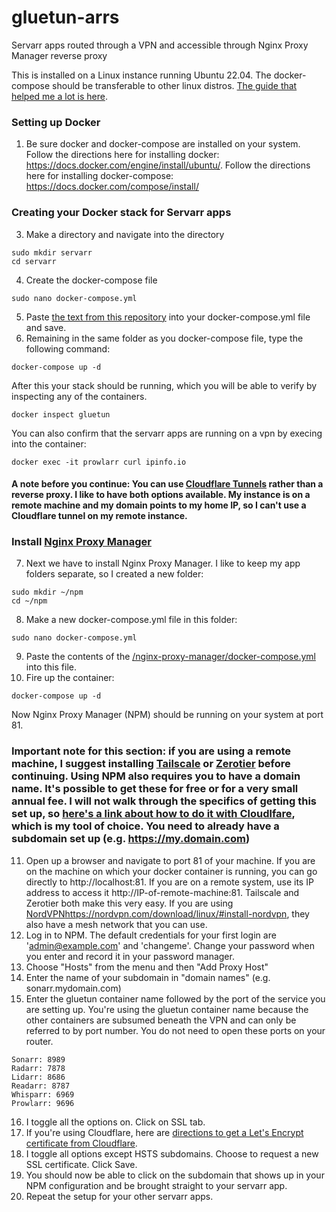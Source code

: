 # gluetun-arrs
Servarr apps routed through a VPN and accessible through Nginx Proxy Manager reverse proxy

This is installed on a Linux instance running Ubuntu 22.04. The docker-compose should be transferable to other linux distros. [The guide that helped me a lot is here](https://wiki.servarr.com/).


### Setting up Docker
1. Be sure docker and docker-compose are installed on your system. Follow the directions here for installing docker: https://docs.docker.com/engine/install/ubuntu/. Follow the directions here for installing docker-compose: https://docs.docker.com/compose/install/

### Creating your Docker stack for Servarr apps
3. Make a directory and navigate into the directory
```
sudo mkdir servarr
cd servarr
```

4. Create the docker-compose file
```
sudo nano docker-compose.yml
```

5. Paste [the text from this repository](https://github.com/chirimoyas/gluetun-arrs/blob/main/docker-compose.yml) into your docker-compose.yml file and save.
6. Remaining in the same folder as you docker-compose file, type the following command:

```
docker-compose up -d
```
After this your stack should be running, which you will be able to verify by inspecting any of the containers.
```
docker inspect gluetun
```
You can also confirm that the servarr apps are running on a vpn by execing into the container:
```
docker exec -it prowlarr curl ipinfo.io
```

#### A note before you continue: You can use [Cloudflare Tunnels](https://developers.cloudflare.com/cloudflare-one/connections/connect-networks/get-started/) rather than a reverse proxy. I like to have both options available. My instance is on a remote machine and my domain points to my home IP, so I can't use a Cloudflare tunnel on my remote instance.

### Install [Nginx Proxy Manager](https://github.com/NginxProxyManager/nginx-proxy-manager)
7. Next we have to install Nginx Proxy Manager. I like to keep my app folders separate, so I created a new folder:
```
sudo mkdir ~/npm
cd ~/npm
```
8. Make a new docker-compose.yml file in this folder:
```
sudo nano docker-compose.yml
```
9. Paste the contents of the [/nginx-proxy-manager/docker-compose.yml](https://github.com/chirimoyas/gluetun-arrs/blob/main/nginx-proxy-manager/docker-compose.yml) into this file.
10. Fire up the container:
```
docker-compose up -d
```
Now Nginx Proxy Manager (NPM) should be running on your system at port 81.

### Important note for this section: if you are using a remote machine, I suggest installing [Tailscale](https://github.com/tailscale/tailscale) or [Zerotier](https://github.com/zerotier/ZeroTierOne) before continuing. Using NPM also requires you to have a domain name. It's possible to get these for free or for a very small annual fee. I will not walk through the specifics of getting this set up, so [here's a link about how to do it with Cloudlfare](https://developers.cloudflare.com/registrar/get-started/register-domain), which is my tool of choice. **You need to already have a subdomain set up** (e.g. https://my.domain.com)

11. Open up a browser and navigate to port 81 of your machine. If you are on the machine on which your docker container is running, you can go directly to http://localhost:81. If you are on a remote system, use its IP address to access it http://IP-of-remote-machine:81. Tailscale and Zerotier both make this very easy. If you are using [NordVPN](https://nordvpn.com/download/linux/#install-nordvpn)https://nordvpn.com/download/linux/#install-nordvpn, they also have a mesh network that you can use.
12. Log in to NPM. The default credentials for your first login are 'admin@example.com' and 'changeme'. Change your password when you enter and record it in your password manager.
13. Choose "Hosts" from the menu and then "Add Proxy Host"
14. Enter the name of your subdomain in "domain names" (e.g. sonarr.mydomain.com)
15. Enter the gluetun container name followed by the port of the service you are setting up. You're using the gluetun container name because the other containers are subsumed beneath the VPN and can only be referred to by port number. You do not need to open these ports on your router.
```
Sonarr: 8989
Radarr: 7878
Lidarr: 8686
Readarr: 8787
Whisparr: 6969
Prowlarr: 9696
```

16. I toggle all the options on. Click on SSL tab.
17. If you're using Cloudflare, here are [directions to get a Let's Encrypt certificate from Cloudflare](https://www.reddit.com/r/unRAID/comments/kniuok/howto_add_a_wildcard_certificate_in_nginx_proxy/).
18. I toggle all options except HSTS subdomains. Choose to request a new SSL certificate. Click Save.
19. You should now be able to click on the subdomain that shows up in your NPM configuration and be brought straight to your servarr app.
20. Repeat the setup for your other servarr apps.
